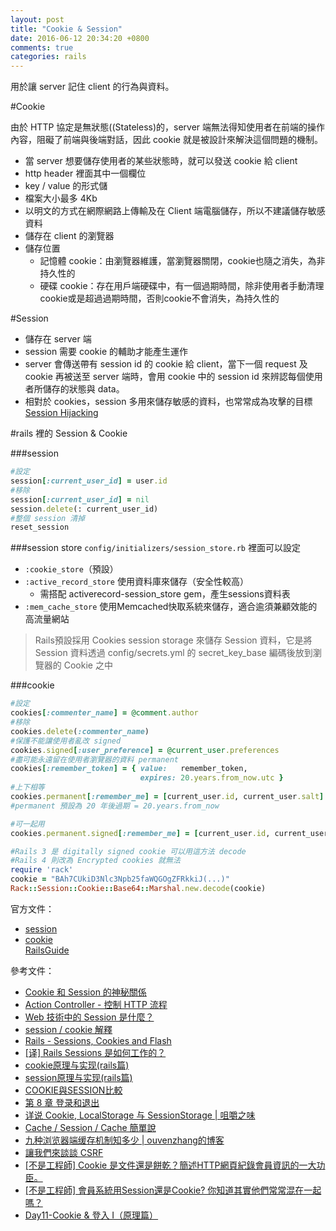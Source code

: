 ```yaml
---
layout: post
title: "Cookie & Session"
date: 2016-06-12 20:34:20 +0800
comments: true
categories: rails
---
```

用於讓 server 記住 client 的行為與資料。

<!-- more -->

#Cookie 

由於 HTTP 協定是無狀態((Stateless)的，server 端無法得知使用者在前端的操作內容，阻礙了前端與後端對話，因此 cookie 就是被設計來解決這個問題的機制。

* 當 server 想要儲存使用者的某些狀態時，就可以發送 cookie 給 client
* http header 裡面其中一個欄位
* key / value 的形式儲
* 檔案大小最多 4Kb
* 以明文的方式在網際網路上傳輸及在 Client 端電腦儲存，所以不建議儲存敏感資料
* 儲存在 client 的瀏覽器
* 儲存位置
	* 記憶體 cookie：由瀏覽器維護，當瀏覽器關閉，cookie也隨之消失，為非持久性的
	* 硬碟 cookie：存在用戶端硬碟中，有一個過期時間，除非使用者手動清理cookie或是超過過期時間，否則cookie不會消失，為持久性的


#Session

* 儲存在 server 端
* session 需要 cookie 的輔助才能產生運作
* server 會傳送帶有 session id 的 cookie 給 client，當下一個 request 及cookie 再被送至 server 端時，會用 cookie 中的 session id 來辨認每個使用者所儲存的狀態與 data。
* 相對於 cookies，session 多用來儲存敏感的資料，也常常成為攻擊的目標 [Session Hijacking](http://guides.rubyonrails.org/security.html#session-hijacking)


#rails 裡的 Session & Cookie 

###session

```ruby
#設定
session[:current_user_id] = user.id
#移除
session[:current_user_id] = nil
session.delete(: current_user_id)
#整個 session 清掉
reset_session
```

###session store
`config/initializers/session_store.rb` 裡面可以設定  

* `:cookie_store`（預設） 
* `:active_record_store` 使用資料庫來儲存（安全性較高）
	* 需搭配 activerecord-session_store gem，產生sessions資料表
* `:mem_cache_store` 使用Memcached快取系統來儲存，適合逾須兼顧效能的高流量網站

> Rails預設採用 Cookies session storage 來儲存 Session 資料，它是將 Session 資料透過 config/secrets.yml 的 secret_key_base 編碼後放到瀏覽器的 Cookie 之中

###cookie

```ruby
#設定
cookies[:commenter_name] = @comment.author
#移除
cookies.delete(:commenter_name)
#保護不能讓使用者亂改 signed
cookies.signed[:user_preference] = @current_user.preferences
#盡可能永遠留在使用者瀏覽器的資料 permanent
cookies[:remember_token] = { value:   remember_token,
                             expires: 20.years.from_now.utc }
#上下相等
cookies.permanent[:remember_me] = [current_user.id, current_user.salt]
#permanent 預設為 20 年後過期 = 20.years.from_now

#可一起用
cookies.permanent.signed[:remember_me] = [current_user.id, current_user.salt]
```

```ruby
#Rails 3 是 digitally signed cookie 可以用這方法 decode
#Rails 4 則改為 Encrypted cookies 就無法
require 'rack'cookie = "BAh7CUkiD3Nlc3Npb25faWQGOgZFRkkiJ(...)"Rack::Session::Cookie::Base64::Marshal.new.decode(cookie)
```

官方文件：  

* [session](http://rails.ruby.tw/action_controller_overview.html#session)  
* [cookie](http://rails.ruby.tw/action_controller_overview.html#cookies)  
[RailsGuide](http://guides.rubyonrails.org/security.html#sessions)  

參考文件：  

* [Cookie 和 Session 的神秘關係](http://blog.andikan.me/2012/10/03/cookie-and-session/)  
* [Action Controller - 控制 HTTP 流程](https://ihower.tw/rails4/actioncontroller.html)  
* [Web 技術中的 Session 是什麼？](http://fred-zone.blogspot.tw/2014/01/web-session.html)  
* [session / cookie 解釋](http://railsfun.tw/t/session-cookie/380)  
* [Rails - Sessions, Cookies and Flash](http://lucaswu.logdown.com/posts/735841-rails-sessions-cookies-and-flash)
* [[译] Rails Sessions 是如何工作的？](http://grantcss.com/blog/2015/03/23/how-rails-sessions-work/)  
* [cookie原理与实现(rails篇)](http://www.rails365.net/articles/cookie-yuan-li-yu-shi-xian-rails-pian)  
* [session原理与实现(rails篇)](http://www.rails365.net/articles/session-yuan-li-yu-shi-xian-rails-pian)  
* [COOKIE與SESSION比較](https://read01.com/NyARK.html)  
* [第 8 章 登录和退出](http://railstutorial-china.org/rails42/chapter8.html#logging-in)
* [详说 Cookie, LocalStorage 与 SessionStorage | 咀嚼之味](http://jerryzou.com/posts/cookie-and-web-storage/)
* [Cache / Session / Cache 簡單說](https://medium.com/@renhades/%E7%B0%A1%E5%96%AE%E8%AA%AA-cache-session-cache-4de6f3c77aa1#.qdbr3vq94)
* [九种浏览器端缓存机制知多少 | ouvenzhang的博客](http://jixianqianduan.com/frontend-javascript/2015/12/28/nine-browser-cache-methods.html)
* [讓我們來談談 CSRF](http://blog.techbridge.cc/2017/02/25/csrf-introduction/)
* [[不是工程師] Cookie 是文件還是餅乾？簡述HTTP網頁紀錄會員資訊的一大功臣。](https://progressbar.tw/posts/91)
* [[不是工程師] 會員系統用Session還是Cookie? 你知道其實他們常常混在一起嗎？](https://progressbar.tw/posts/92)
* [Day11-Cookie & 登入 I（原理篇）](https://ithelp.ithome.com.tw/articles/10205307)
